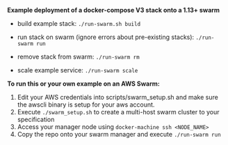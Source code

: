 **Example deployment of a docker-compose V3 stack onto a 1.13+ swarm**

* build example stack: ```./run-swarm.sh build```

* run stack on swarm (ignore errors about pre-existing stacks): ```./run-swarm run```

* remove stack from swarm: ```./run-swarm rm```

* scale example service: ```./run-swarm scale```

**To run this or your own example on an AWS Swarm:**

1. Edit your AWS credentials into scripts/swarm_setup.sh and make sure the awscli binary is setup for your aws account. 
1. Execute ```./swarm_setup.sh``` to create a multi-host swarm cluster to your specification
1. Access your manager node using ```docker-machine ssh <NODE_NAME>``` 
1. Copy the repo onto your swarm manager and execute ```./run-swarm run```
